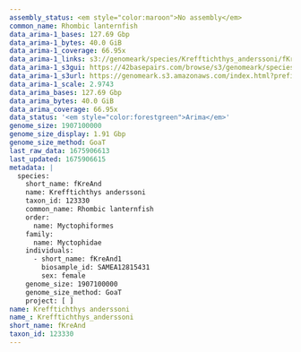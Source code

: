```yaml
---
assembly_status: <em style="color:maroon">No assembly</em>
common_name: Rhombic lanternfish
data_arima-1_bases: 127.69 Gbp
data_arima-1_bytes: 40.0 GiB
data_arima-1_coverage: 66.95x
data_arima-1_links: s3://genomeark/species/Krefftichthys_anderssoni/fKreAnd1/genomic_data/arima/<br>
data_arima-1_s3gui: https://42basepairs.com/browse/s3/genomeark/species/Krefftichthys_anderssoni/fKreAnd1/genomic_data/arima/
data_arima-1_s3url: https://genomeark.s3.amazonaws.com/index.html?prefix=species/Krefftichthys_anderssoni/fKreAnd1/genomic_data/arima/
data_arima-1_scale: 2.9743
data_arima_bases: 127.69 Gbp
data_arima_bytes: 40.0 GiB
data_arima_coverage: 66.95x
data_status: '<em style="color:forestgreen">Arima</em>'
genome_size: 1907100000
genome_size_display: 1.91 Gbp
genome_size_method: GoaT
last_raw_data: 1675906613
last_updated: 1675906615
metadata: |
  species:
    short_name: fKreAnd
    name: Krefftichthys anderssoni
    taxon_id: 123330
    common_name: Rhombic lanternfish
    order:
      name: Myctophiformes
    family:
      name: Myctophidae
    individuals:
      - short_name: fKreAnd1
        biosample_id: SAMEA12815431
        sex: female
    genome_size: 1907100000
    genome_size_method: GoaT
    project: [ ]
name: Krefftichthys anderssoni
name_: Krefftichthys_anderssoni
short_name: fKreAnd
taxon_id: 123330
---
```

